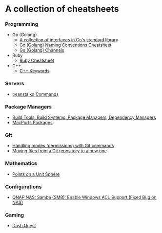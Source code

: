 # A collection of cheatsheets

### Programming
- Go (Golang)
  - [A collection of interfaces in Go's standard library](go-interfaces.md)
  - [Go (Golang) Naming Conventions Cheatsheet](go-conventions.md)
  - [Go (Golang) Channels](go-channels.md)
- Ruby
  - [Ruby Cheatsheet](ruby.md)
- C++
  - [C++ Keywords](keywords-cpp.md)

### Servers
- [beanstalkd Commands](beanstalkd.md)

### Package Managers
- [Build Tools, Build Systems, Package Managers, Dependency Managers](build-tools.md)
- [MacPorts Packages](macports.md)

### Git
- [Handling modes (permissions) with Git commands](git-mode-permission.md)
- [Moving files from a Git repository to a new one](git-move-repository.md)

### Mathematics
- [Points on a Unit Sphere](points-on-a-unit-sphere.md)

### Configurations
- [QNAP NAS: Samba (SMB): Enable Windows ACL Support (Fixed Bug on NAS)](qnap-enable-windows-acl-support.md)

### Gaming
- [Dash Quest](dash-quest.md)
